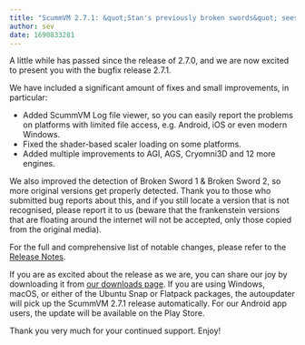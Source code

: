 ```yaml
---
title: "ScummVM 2.7.1: &quot;Stan's previously broken swords&quot; sees the light"
author: sev
date: 1690833281
---
```


A little while has passed since the release of 2.7.0, and we are now excited to present you with the bugfix release 2.7.1.

We have included a significant amount of fixes and small improvements, in particular:

* Added ScummVM Log file viewer, so you can easily report the problems on platforms with limited file access, e.g. Android, iOS or even modern Windows.
* Fixed the shader-based scaler loading on some platforms.
* Added multiple improvements to AGI, AGS, Cryomni3D and 12 more engines.

We also improved the detection of Broken Sword 1 &amp; Broken Sword 2, so more original versions get properly detected. Thank you to those who submitted bug reports about this, and if you still locate a version that is not recognised, please report it to us (beware that the frankenstein versions that are floating around the internet will not be accepted, only those copied from the original media).

For the full and comprehensive list of notable changes, please refer to the [Release Notes](https://downloads.scummvm.org/frs/scummvm/2.7.1/ReleaseNotes.html).

If you are as excited about the release as we are, you can share our joy by downloading it from [our downloads page](https://www.scummvm.org/downloads/). If you are using Windows, macOS, or either of the Ubuntu Snap or Flatpack packages, the autoupdater will pick up the ScummVM 2.7.1 release automatically. For our Android app users, the update will be available on the Play Store.

Thank you very much for your continued support. Enjoy!
